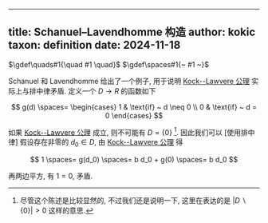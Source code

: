 
---
title: Schanuel–Lavendhomme 构造
author: kokic
taxon: definition
date: 2024-11-18
---

$\gdef\quads#1{\quad #1 \quad}$
$\gdef\spaces#1{~ #1 ~}$

Schanuel 和 Lavendhomme 给出了一个例子, 用于说明 [Kock--Lawvere 公理](/data-structure/kock-lawvere) 实际上与排中律矛盾. 定义一个 $D \to R$ 的函数如下

$$ 
g(d) \spaces= \begin{cases}
1 & \text{if} ~ d \neq 0 \\
0 & \text{if} ~ d = 0
\end{cases}
$$

如果 [Kock--Lawvere 公理](/data-structure/kock-lawvere) 成立, 则不可能有 $D = \{0\}$ [^impossible]. 因此我们可以 [使用排中律] 假设存在非零的 $d_0 \in D$, 由 [Kock--Lawvere 公理](/data-structure/kock-lawvere) 得

$$ 1 \spaces= g(d_0) \spaces= b d_0 + g(0) \spaces= b d_0 $$

再两边平方, 有 $1 = 0$, 矛盾. 

[^impossible]: 尽管这个陈述是比较显然的, 不过我们还是说明一下, 这里在表达的是 $|D\smallsetminus\{0\}| > 0$ 这样的意思. 
